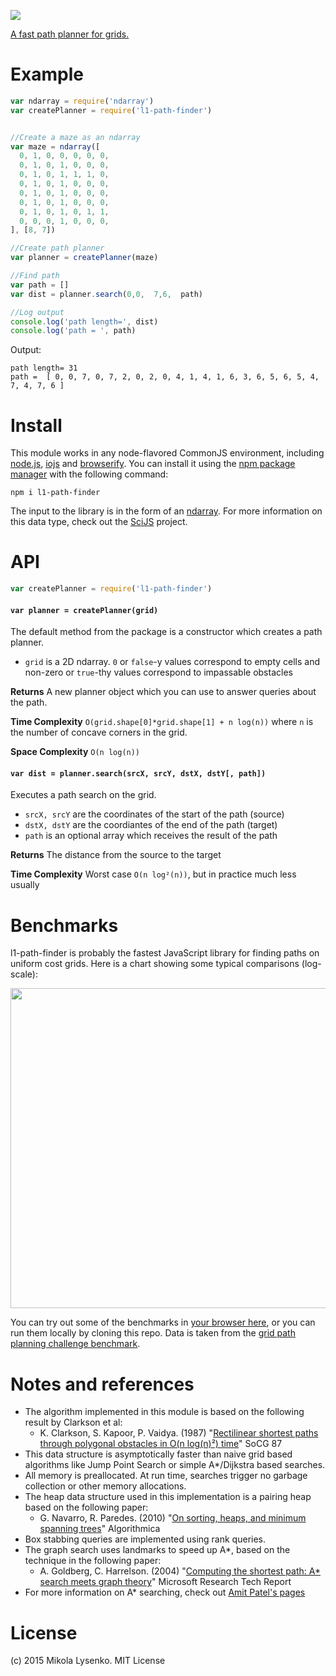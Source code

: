[<img src="https://github.com/mikolalysenko/l1-path-finder/raw/master/img/logo.png">](https://mikolalysenko.github.io/l1-path-finder/www)

[A fast path planner for grids.](https://mikolalysenko.github.io/l1-path-finder/www)

# Example

```javascript
var ndarray = require('ndarray')
var createPlanner = require('l1-path-finder')


//Create a maze as an ndarray
var maze = ndarray([
  0, 1, 0, 0, 0, 0, 0,
  0, 1, 0, 1, 0, 0, 0,
  0, 1, 0, 1, 1, 1, 0,
  0, 1, 0, 1, 0, 0, 0,
  0, 1, 0, 1, 0, 0, 0,
  0, 1, 0, 1, 0, 0, 0,
  0, 1, 0, 1, 0, 1, 1,
  0, 0, 0, 1, 0, 0, 0,
], [8, 7])

//Create path planner
var planner = createPlanner(maze)

//Find path
var path = []
var dist = planner.search(0,0,  7,6,  path)

//Log output
console.log('path length=', dist)
console.log('path = ', path)
```

Output:

```
path length= 31
path =  [ 0, 0, 7, 0, 7, 2, 0, 2, 0, 4, 1, 4, 1, 6, 3, 6, 5, 6, 5, 4, 7, 4, 7, 6 ]
```

# Install

This module works in any node-flavored CommonJS environment, including [node.js](https://nodejs.org/), [iojs](https://iojs.org/en/index.html) and [browserify](http://browserify.org/).  You can install it using the [npm package manager](https://docs.npmjs.com/) with the following command:

```
npm i l1-path-finder
```

The input to the library is in the form of an [ndarray](https://github.com/scijs/ndarray).  For more information on this data type, check out the [SciJS](https://scijs.net) project.

# API

```javascript
var createPlanner = require('l1-path-finder')
```

#### `var planner = createPlanner(grid)`

The default method from the package is a constructor which creates a path planner.

* `grid` is a 2D ndarray.  `0` or `false`-y values correspond to empty cells and non-zero or `true`-thy values correspond to impassable obstacles

**Returns** A new planner object which you can use to answer queries about the path.

**Time Complexity** `O(grid.shape[0]*grid.shape[1] + n log(n))` where `n` is the number of concave corners in the grid.

**Space Complexity** `O(n log(n))`

#### `var dist = planner.search(srcX, srcY, dstX, dstY[, path])`

Executes a path search on the grid.

* `srcX, srcY` are the coordinates of the start of the path (source)
* `dstX, dstY` are the coordiantes of the end of the path (target)
* `path` is an optional array which receives the result of the path

**Returns** The distance from the source to the target

**Time Complexity** Worst case `O(n log²(n))`, but in practice much less usually

# Benchmarks

l1-path-finder is probably the fastest JavaScript library for finding paths on
uniform cost grids.  Here is a chart showing some typical comparisons (log-scale):

<img src="https://plot.ly/~MikolaLysenko/221.png" width="512">

You can try out some of the benchmarks in [your browser here](http://mikolalysenko.github.io/benchmark.html), or you can run them locally by cloning this repo.  Data is taken from the [grid path planning challenge benchmark](http://www.movingai.com/benchmarks/).

# Notes and references

* The algorithm implemented in this module is based on the following result by Clarkson et al:
    + K. Clarkson, S. Kapoor, P. Vaidya. (1987) "[Rectilinear shortest paths through polygonal obstacles in O(n log(n)²) time](http://dl.acm.org/citation.cfm?id=41985)" SoCG 87
* This data structure is asymptotically faster than naive grid based algorithms like Jump Point Search or simple A*/Dijkstra based searches.
* All memory is preallocated.  At run time, searches trigger no garbage collection or other memory allocations.
* The heap data structure used in this implementation is a pairing heap based on the following paper:
    + G. Navarro, R. Paredes. (2010) "[On sorting, heaps, and minimum spanning trees](http://citeseerx.ist.psu.edu/viewdoc/summary?doi=10.1.1.218.3241)" Algorithmica
* Box stabbing queries are implemented using rank queries.
* The graph search uses landmarks to speed up A*, based on the technique in the following paper:
    + A. Goldberg, C. Harrelson. (2004) "[Computing the shortest path: A* search meets graph theory](http://research.microsoft.com/pubs/64511/tr-2004-24.pdf)" Microsoft Research Tech Report
* For more information on A* searching, check out [Amit Patel's pages](http://theory.stanford.edu/~amitp/GameProgramming/)

# License

(c) 2015 Mikola Lysenko. MIT License
